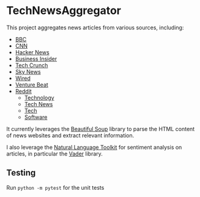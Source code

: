 # TechNewsAggregator

This project aggregates news articles from various sources, including:

* [BBC](https://www.bbc.co.uk/news/technology)
* [CNN](https://edition.cnn.com/business/tech)
* [Hacker News](https://news.ycombinator.com/)
* [Business Insider](https://www.businessinsider.com/tech)
* [Tech Crunch](https://techcrunch.com/)
* [Sky News](https://news.sky.com/technology/)
* [Wired](https://www.wired.co.uk/topic/technology/)
* [Venture Beat](https://venturebeat.com/)
* [Reddit](https://www.reddit.com)
    * [Technology](https://www.reddit.com/r/technology/)
    * [Tech News](https://www.reddit.com/r/technews/)
    * [Tech](https://www.reddit.com/r/tech/)
    * [Software](https://www.reddit.com/r/software/)
    
It currently leverages the [Beautiful Soup](https://www.crummy.com/software/BeautifulSoup/) library to parse the HTML content of news websites and extract relevant information.

I also leverage the [Natural Language Toolkit](https://www.nltk.org/) for sentiment analysis on articles, in particular the [Vader](https://www.nltk.org/_modules/nltk/sentiment/vader.html) library.


## Testing ##

Run ```python -m pytest``` for the unit tests
